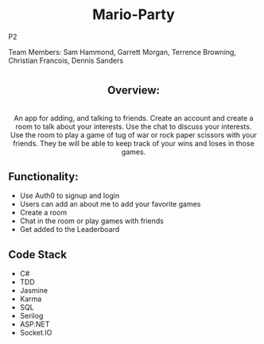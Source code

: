 ## <h1 align="center">Mario-Party</h1>
P2

Team Members: Sam Hammond, Garrett Morgan, Terrence Browning, Christian Francois, Dennis Sanders

# <h2 align="center"> Overview: </h2>
<p align="center">
<br>
An app for adding, and talking to friends. Create an account and create a room to talk about your interests. Use the chat to discuss your interests. Use the room to play a game of tug of war or rock paper scissors with your friends. They be will be able to keep track of your wins and loses in those games.
</p>

## Functionality:

- Use Auth0 to signup and login
- Users can add an about me to add your favorite games
- Create a room
- Chat in the room or play games with friends
- Get added to the Leaderboard

## Code Stack

* C#
* TDD
* Jasmine
* Karma
* SQL 
* Serilog 
* ASP.NET
* Socket.IO
